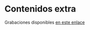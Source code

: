 # Contenidos extra

Grabaciones disponibles [en este enlace](https://drive.google.com/drive/folders/1wuC7TbpkrVuRU8l_cRWw04Ca4apG8zrD?usp=sharing)

